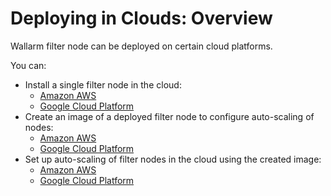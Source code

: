 [docs-amazon-node]:         ../installation-ami-en.md
[docs-google-node]:         ../installation-gcp-en.md

[docs-amazon-image]:        amazon-cloud/create-image.md
[docs-google-image]:        google-cloud/create-image.md

[docs-amazon-scaling]:      amazon-cloud/autoscaling-overview.md
[docs-google-scaling]:      google-cloud/autoscaling-overview.md


#   Deploying in Clouds: Overview

Wallarm filter node can be deployed on certain cloud platforms.

You can:
*   Install a single filter node in the cloud:
    *   [Amazon AWS][docs-amazon-node]
    *   [Google Cloud Platform][docs-google-node]
*   Create an image of a deployed filter node to configure auto-scaling of nodes:
    *   [Amazon AWS][docs-amazon-image]
    *   [Google Cloud Platform][docs-google-image]
*   Set up auto-scaling of filter nodes in the cloud using the created image:
    *   [Amazon AWS][docs-amazon-scaling]
    *   [Google Cloud Platform][docs-google-scaling]